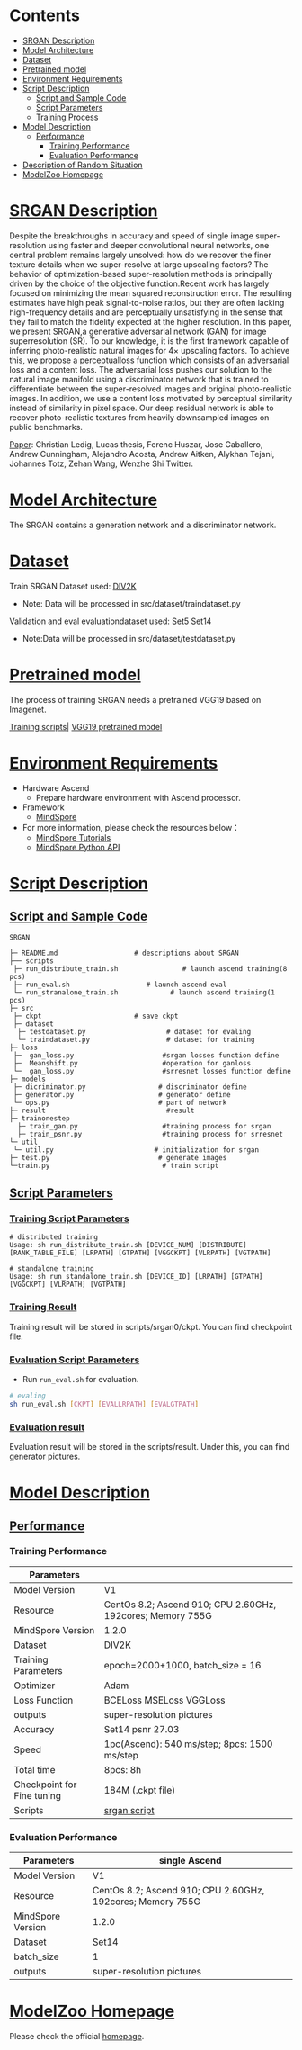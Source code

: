 # Contents

- [SRGAN Description](#SRGAN-description)
- [Model Architecture](#model-architecture)
- [Dataset](#dataset)
- [Pretrained model](#pretrained-model)
- [Environment Requirements](#environment-requirements)
- [Script Description](#script-description)
    - [Script and Sample Code](#script-and-sample-code)
    - [Script Parameters](#script-parameters)
    - [Training Process](#training-process)
- [Model Description](#model-description)
    - [Performance](#performance)
        - [Training Performance](#training-performance)  
        - [Evaluation Performance](#evaluation-performance)
- [Description of Random Situation](#description-of-random-situation)
- [ModelZoo Homepage](#modelzoo-homepage)

# [SRGAN Description](#contents)

Despite the breakthroughs in accuracy and speed of single image super-resolution using faster and deeper convolutional neural networks, one central problem remains largely unsolved: how do we recover the finer texture details when we super-resolve at large upscaling factors? The behavior of optimization-based super-resolution methods is principally driven by the choice of the objective function.Recent work has largely focused on minimizing the mean squared reconstruction error. The resulting estimates have high peak signal-to-noise ratios, but they are often lacking high-frequency details and are perceptually unsatisfying in the sense that they fail to match the fidelity expected at the higher resolution. In this paper, we present SRGAN,a generative adversarial network (GAN) for image superresolution (SR). To our knowledge, it is the first framework capable of inferring photo-realistic natural images for 4× upscaling factors. To achieve this, we propose a perceptualloss function which consists of an adversarial loss and a content loss. The adversarial loss pushes our solution to the natural image manifold using a discriminator network that is trained to differentiate between the super-resolved images and original photo-realistic images. In addition, we use a content loss motivated by perceptual similarity instead of similarity in pixel space. Our deep residual network is able to recover photo-realistic textures from heavily downsampled images on public benchmarks.

[Paper](https://arxiv.org/pdf/1609.04802.pdf): Christian Ledig, Lucas thesis, Ferenc Huszar, Jose Caballero, Andrew Cunningham, Alejandro Acosta, Andrew Aitken, Alykhan Tejani, Johannes Totz, Zehan Wang, Wenzhe Shi
Twitter.

# [Model Architecture](#contents)

The SRGAN contains a generation network and a discriminator network.

# [Dataset](#contents)

Train SRGAN Dataset used: [DIV2K](<https://data.vision.ee.ethz.ch/cvl/DIV2K/>)

- Note: Data will be processed in src/dataset/traindataset.py

Validation and eval evaluationdataset used: [Set5](<http://people.rennes.inria.fr/a line.Roumy/results/SR_BMVC12.html>) [Set14](<https://sites.google.com/site/romanzeyde/research-interests>)

- Note:Data will be processed in src/dataset/testdataset.py

# [Pretrained model](#contents)

The process of training SRGAN needs a pretrained VGG19 based on Imagenet.

[Training scripts](<https://gitee.com/mindspore/mindspore/tree/r1.2/model_zoo/official/cv/vgg16>)|
[VGG19 pretrained model](<https://download.mindspore.cn/model_zoo/>)

# [Environment Requirements](#contents)

- Hardware Ascend
    - Prepare hardware environment with Ascend processor.
- Framework
    - [MindSpore](https://www.mindspore.cn/install/en)
- For more information, please check the resources below：
    - [MindSpore Tutorials](https://www.mindspore.cn/tutorial/training/en/master/index.html)
    - [MindSpore Python API](https://www.mindspore.cn/doc/api_python/en/master/index.html)

# [Script Description](#contents)

## [Script and Sample Code](#contents)

```shell
SRGAN

├─ README.md                   # descriptions about SRGAN
├── scripts  
 ├─ run_distribute_train.sh                # launch ascend training(8 pcs)
 ├─ run_eval.sh                   # launch ascend eval
 └─ run_stranalone_train.sh             # launch ascend training(1 pcs)
├─ src  
 ├─ ckpt                       # save ckpt  
 ├─ dataset
  ├─ testdataset.py                    # dataset for evaling  
  └─ traindataset.py                   # dataset for training
├─ loss
 ├─  gan_loss.py                      #srgan losses function define
 ├─  Meanshift.py                     #operation for ganloss
 └─  gan_loss.py                      #srresnet losses function define
├─ models
 ├─ dicriminator.py                  # discriminator define  
 ├─ generator.py                     # generator define  
 └─ ops.py                           # part of network  
├─ result                              #result
├─ trainonestep
  ├─ train_gan.py                     #training process for srgan
  ├─ train_psnr.py                    #training process for srresnet
└─ util
 └─ util.py                         # initialization for srgan
├─ test.py                           # generate images
└─train.py                            # train script
```

## [Script Parameters](#contents)

### [Training Script Parameters](#contents)

```shell
# distributed training
Usage: sh run_distribute_train.sh [DEVICE_NUM] [DISTRIBUTE] [RANK_TABLE_FILE] [LRPATH] [GTPATH] [VGGCKPT] [VLRPATH] [VGTPATH]

# standalone training
Usage: sh run_standalone_train.sh [DEVICE_ID] [LRPATH] [GTPATH] [VGGCKPT] [VLRPATH] [VGTPATH]
```

### [Training Result](#content)

Training result will be stored in scripts/srgan0/ckpt.  You can find checkpoint file.

### [Evaluation Script Parameters](#content)

- Run `run_eval.sh` for evaluation.

```bash
# evaling
sh run_eval.sh [CKPT] [EVALLRPATH] [EVALGTPATH]
```

### [Evaluation result](#content)

Evaluation result will be stored in the scripts/result. Under this, you can find generator pictures.

# [Model Description](#contents)

## [Performance](#contents)

### Training Performance

| Parameters                 |                                                             |
| -------------------------- | ----------------------------------------------------------- |
| Model Version              | V1                                                          |
| Resource                   | CentOs 8.2; Ascend 910; CPU 2.60GHz, 192cores; Memory 755G  |
| MindSpore Version          | 1.2.0                                                       |
| Dataset                    | DIV2K                                                       |
| Training Parameters        | epoch=2000+1000,  batch_size = 16                           |
| Optimizer                  | Adam                                                        |
| Loss Function              | BCELoss  MSELoss VGGLoss                                    |
| outputs                    | super-resolution pictures                                   |
| Accuracy                   | Set14 psnr 27.03                                            |
| Speed                      | 1pc(Ascend): 540 ms/step; 8pcs:  1500 ms/step               |
| Total time                 | 8pcs: 8h                                                    |
| Checkpoint for Fine tuning | 184M (.ckpt file)                                           |
| Scripts                    | [srgan script](https://gitee.com/mindspore/mindspore/tree/master/model_zoo/research/cv/SRGAN) |

### Evaluation Performance

| Parameters          | single Ascend                                              |
| ------------------- | -----------------------------------------------------------|
| Model Version       | V1                                                         |
| Resource            | CentOs 8.2; Ascend 910; CPU 2.60GHz, 192cores; Memory 755G |
| MindSpore Version   | 1.2.0                                                      |
| Dataset             | Set14                                                      |
| batch_size          | 1                                                          |
| outputs             | super-resolution pictures                                  |


# [ModelZoo Homepage](#contents)

Please check the official [homepage](https://gitee.com/mindspore/mindspore/tree/master/model_zoo).